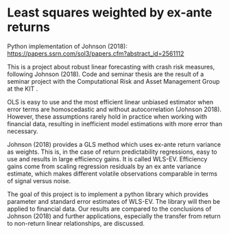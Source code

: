 # Least squares weighted by ex-ante returns 

Python implementation of Johnson (2018): https://papers.ssrn.com/sol3/papers.cfm?abstract_id=2561112

This is a project about robust linear forecasting with crash risk measures, following Johnson (2018). Code and seminar thesis are the result of a seminar project with the Computational Risk and Asset Management Group at the KIT .

OLS is easy to use and the most efficient linear unbiased estimator when error terms are homoscedastic and without autocorrelation (Johnson 2018). However, these assumptions rarely hold in practice when working with financial data, resulting in inefficient model estimations with more error than necessary.

Johnson (2018) provides a GLS method which uses ex-ante return variance as weights. This is, in the case of return predictability regressions, easy to use and results in large efficiency gains. It is called WLS-EV. Efficiency gains come from scaling regression residuals by an ex ante variance estimate, which makes different volatile observations comparable in terms of signal versus noise.

The goal of this project is to implement a python library which provides parameter and standard error estimates of WLS-EV. The library will then be applied to financial data. Our results are compared to the conclusions of Johnson (2018) and further applications, especially the transfer from return to non-return linear relationships, are discussed.

